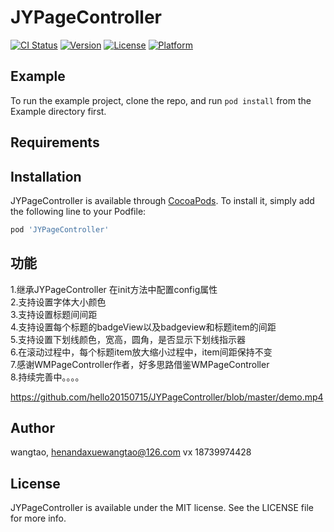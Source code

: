 # JYPageController

[![CI Status](https://img.shields.io/travis/wangtao/JYPageController.svg?style=flat)](https://travis-ci.org/wangtao/JYPageController)
[![Version](https://img.shields.io/cocoapods/v/JYPageController.svg?style=flat)](https://cocoapods.org/pods/JYPageController)
[![License](https://img.shields.io/cocoapods/l/JYPageController.svg?style=flat)](https://cocoapods.org/pods/JYPageController)
[![Platform](https://img.shields.io/cocoapods/p/JYPageController.svg?style=flat)](https://cocoapods.org/pods/JYPageController)

## Example

To run the example project, clone the repo, and run `pod install` from the Example directory first.

## Requirements

## Installation

JYPageController is available through [CocoaPods](https://cocoapods.org). To install
it, simply add the following line to your Podfile:

```ruby
pod 'JYPageController'
```

## 功能
1.继承JYPageController 在init方法中配置config属性  
2.支持设置字体大小颜色   
3.支持设置标题间间距  
4.支持设置每个标题的badgeView以及badgeview和标题item的间距  
5.支持设置下划线颜色，宽高，圆角，是否显示下划线指示器  
6.在滚动过程中，每个标题item放大缩小过程中，item间距保持不变  
7.感谢WMPageController作者，好多思路借鉴WMPageController  
8.持续完善中。。。。  

<!--![image](https://github.com/hello20150715/JYPageController/blob/master/screenshoot1.gif )   -->
https://github.com/hello20150715/JYPageController/blob/master/demo.mp4


## Author

wangtao, henandaxuewangtao@126.com  vx 18739974428

## License

JYPageController is available under the MIT license. See the LICENSE file for more info.
